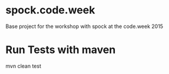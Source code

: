 # spock.code.week

Base project for the workshop with spock at the code.week 2015


# Run Tests with maven

  mvn clean test